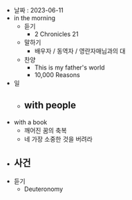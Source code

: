 - 날짜 : 2023-06-11
- in the morning
	- 듣기
		- 2 Chronicles 21
	- 말하기
		-  배우자 / 동역자 / 영란자매님과의 대
	- 찬양
		- This is my father's world
		- 10,000 Reasons
- 일
	- with people
		- 
- with a book
	- 깨어진 꿈의 축복
	- 네 가장 소중한 것을 버려라
- 사건
	- 
- 듣기
	- Deuteronomy 
